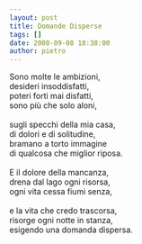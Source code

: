 ```yaml
---
layout: post
title: Domande Disperse
tags: []
date: 2008-09-08 18:38:00
author: pietro
---
```

Sono molte le ambizioni,<br/>desideri insoddisfatti,<br/>poteri forti mai disfatti,<br/>sono più che solo aloni,<br/><br/>sugli specchi della mia casa,<br/>di dolori e di solitudine,<br/>bramano a torto immagine<br/>di qualcosa che miglior riposa.<br/><br/>E il dolore della mancanza,<br/>drena dal lago ogni risorsa,<br/>ogni vita cessa fiumi senza,<br/><br/>e la vita che credo trascorsa,<br/>risorge ogni notte in stanza,<br/>esigendo una domanda dispersa.

